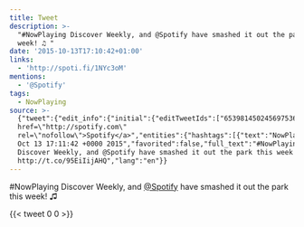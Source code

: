 ```yaml
---
title: Tweet
description: >-
  "#NowPlaying Discover Weekly, and @Spotify have smashed it out the park this
  week! ♫ "
date: '2015-10-13T17:10:42+01:00'
links:
  - 'http://spoti.fi/1NYc3oM'
mentions:
  - '@Spotify'
tags:
  - NowPlaying
source: >-
  {"tweet":{"edit_info":{"initial":{"editTweetIds":["653981450245697536"],"editableUntil":"2015-10-13T18:11:42.783Z","editsRemaining":"5","isEditEligible":true}},"retweeted":false,"source":"<a
  href=\"http://spotify.com\"
  rel=\"nofollow\">Spotify</a>","entities":{"hashtags":[{"text":"NowPlaying","indices":["0","11"]}],"symbols":[],"user_mentions":[{"name":"Spotify","screen_name":"Spotify","indices":["33","41"],"id_str":"17230018","id":"17230018"}],"urls":[{"url":"http://t.co/95EiIijAHQ","expanded_url":"http://spoti.fi/1NYc3oM","display_url":"spoti.fi/1NYc3oM","indices":["84","106"]}]},"display_text_range":["0","106"],"favorite_count":"0","id_str":"653981450245697536","truncated":false,"retweet_count":"0","id":"653981450245697536","possibly_sensitive":false,"created_at":"Tue
  Oct 13 17:11:42 +0000 2015","favorited":false,"full_text":"#NowPlaying
  Discover Weekly, and @Spotify have smashed it out the park this week! ♫
  http://t.co/95EiIijAHQ","lang":"en"}}
---
```

#NowPlaying Discover Weekly, and [@Spotify](https://twitter.com/@Spotify) have smashed it out the park this week! ♫ 
    
{{< tweet 0 0 >}}
    
